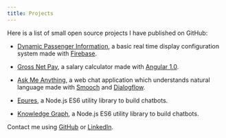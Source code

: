 ```yaml
---
title: Projects
---
```


Here is a list of small open source projects I have published on GitHub:

- [Dynamic Passenger Information](https://casper23-sncf.herokuapp.com/), a basic real time display configuration system made with [Firebase](https://firebase.google.com).

- [Gross Net Pay](http://mycaule.github.io/gross-net-pay/), a salary calculator made with [Angular 1.0](https://angular.io).

- [Ask Me Anything](https://mycaule-ama-bot.herokuapp.com/), a web chat application which understands natural language made with [Smooch](https://smooch.io/platform/) and [Dialogflow](https://dialogflow.com).

- [Epures](https://github.com/mycaule/epures), a Node.js ES6 utility library to build chatbots.

- [Knowledge Graph](https://github.com/mycaule/knowledge-graph-js), a Node.js ES6 utility library to build chatbots.

Contact me using [GitHub](https://github.com/mycaule) or [LinkedIn](https://www.linkedin.com/in/michelhua/).
